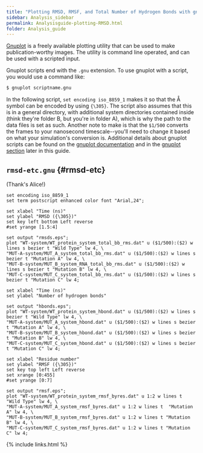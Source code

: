 ```yaml
---
title: "Plotting RMSD, RMSF, and Total Number of Hydrogen Bonds with gnuplot"
sidebar: Analysis_sidebar
permalink: Analysisguide-plotting-RMSD.html
folder: Analysis_guide
---
```


<link rel="stylesheet" href="css/theme-purple.css">

[Gnuplot](http://www.gnuplot.info/) is a freely available plotting utility that
can be used to make publication-worthy images.
The utility is command line operated, and can be used with a scripted input.

Gnuplot scripts end with the `.gnu` extension.
To use gnuplot with a script, you would use a command like:
```bash
$ gnuplot scriptname.gnu
```

In the following script, `set encoding iso_8859_1` makes it so that the &#8491;
symbol can be encoded by using `{\305}`.
The script also assumes that this is in a general directory, with additional
system directories contained inside (think they're folder B, but you're in
folder A), which is why the path to the data files is set as such.
Another note to make is that the `$1/500` converts the frames to your
nanosecond timescale--you'll need to change it based on what your simulation's
conversion is.
Additional details about gnuplot scripts can be found on the
[gnuplot documentation](http://www.gnuplot.info/documentation.html)
and in the [gnuplot section](Analysisguide-gnuplot.html) later in this guide.

## `rmsd-etc.gnu` {#rmsd-etc}

(Thank's Alice!)
```Gnuplot
set encoding iso_8859_1
set term postscript enhanced color font "Arial,24";

set xlabel "Time (ns)"
set ylabel "RMSD ({\305})"
set key left bottom Left reverse
#set yrange [1.5:4]

set output "rmsds.eps";
plot "WT-system/WT_protein_system_total_bb_rms.dat" u ($1/500):($2) w lines s bezier t "Wild Type" lw 4, \
"MUT-A-system/MUT_A_system_total_bb_rms.dat" u ($1/500):($2) w lines s bezier t "Mutation A" lw 4, \
"MUT-B-system/MUT_B_system_RNA_total_bb_rms.dat" u ($1/500):($2) w lines s bezier t "Mutation B" lw 4, \
"MUT-C-system/MUT_C_system_total_bb_rms.dat" u ($1/500):($2) w lines s bezier t "Mutation C" lw 4;

set xlabel "Time (ns)"
set ylabel "Number of hydrogen bonds"

set output "hbonds.eps";
plot "WT-system/WT_protein_system_hbond.dat" u ($1/500):($2) w lines s bezier t "Wild Type" lw 4, \
"MUT-A-system/MUT_A_system_hbond.dat" u ($1/500):($2) w lines s bezier t "Mutation A" lw 4, \
"MUT-B-system/MUT_B_system_hbond.dat" u ($1/500):($2) w lines s bezier t "Mutation B" lw 4, \
"MUT-C-system/MUT_C_system_hbond.dat" u ($1/500):($2) w lines s bezier t "Mutation C" lw 4;

set xlabel "Residue number"
set ylabel "RMSF ({\305})"
set key top left Left reverse
set xrange [0:455]
#set yrange [0:7]

set output "rmsf.eps";
plot "WT-system/WT_protein_system_rmsf_byres.dat" u 1:2 w lines t  "Wild Type" lw 4, \
"MUT-A-system/MUT_A_system_rmsf_byres.dat" u 1:2 w lines t  "Mutation A" lw 4, \
"MUT-B-system/MUT_B_system_rmsf_byres.dat" u 1:2 w lines t "Mutation B" lw 4, \
"MUT-C-system/MUT_C_system_rmsf_byres.dat" u 1:2 w lines t "Mutation C" lw 4;
```

{% include links.html %}
